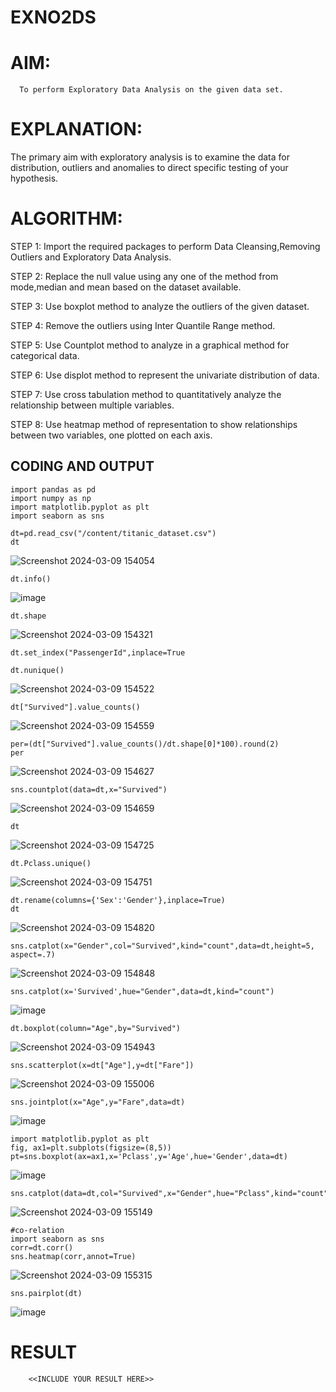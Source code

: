 # EXNO2DS
# AIM:
      To perform Exploratory Data Analysis on the given data set.
      
# EXPLANATION:
  The primary aim with exploratory analysis is to examine the data for distribution, outliers and anomalies to direct specific testing of your hypothesis.
  
# ALGORITHM:
STEP 1: Import the required packages to perform Data Cleansing,Removing Outliers and Exploratory Data Analysis.

STEP 2: Replace the null value using any one of the method from mode,median and mean based on the dataset available.

STEP 3: Use boxplot method to analyze the outliers of the given dataset.

STEP 4: Remove the outliers using Inter Quantile Range method.

STEP 5: Use Countplot method to analyze in a graphical method for categorical data.

STEP 6: Use displot method to represent the univariate distribution of data.

STEP 7: Use cross tabulation method to quantitatively analyze the relationship between multiple variables.

STEP 8: Use heatmap method of representation to show relationships between two variables, one plotted on each axis.

## CODING AND OUTPUT
```
import pandas as pd
import numpy as np
import matplotlib.pyplot as plt
import seaborn as sns
```
```
dt=pd.read_csv("/content/titanic_dataset.csv")
dt
```
![Screenshot 2024-03-09 154054](https://github.com/arun1111j/EXNO2DS/assets/128461833/b85acb95-ae64-4106-9f6c-bdaf1d2510b7)
```
dt.info()
```
![image](https://github.com/arun1111j/EXNO2DS/assets/128461833/340b3dbf-ec52-4f75-b324-394ec96de86d)
```
dt.shape
```
![Screenshot 2024-03-09 154321](https://github.com/arun1111j/EXNO2DS/assets/128461833/29b0f854-38f1-4374-8f6b-9085468c4b43)
```
dt.set_index("PassengerId",inplace=True
```
```
dt.nunique()
```
![Screenshot 2024-03-09 154522](https://github.com/arun1111j/EXNO2DS/assets/128461833/4c795450-6c82-4127-bd9a-df0f88414e32)
```
dt["Survived"].value_counts()
```
![Screenshot 2024-03-09 154559](https://github.com/arun1111j/EXNO2DS/assets/128461833/144bbd3e-61c0-4fcc-8eb0-41ab4729d6fc)
```
per=(dt["Survived"].value_counts()/dt.shape[0]*100).round(2)
per
```
![Screenshot 2024-03-09 154627](https://github.com/arun1111j/EXNO2DS/assets/128461833/8036292c-2b2f-484c-b780-6bfed8639716)
```
sns.countplot(data=dt,x="Survived")
```
![Screenshot 2024-03-09 154659](https://github.com/arun1111j/EXNO2DS/assets/128461833/235ebbfe-0fe6-4ddf-b076-8a3135eec12d)
```
dt
```
![Screenshot 2024-03-09 154725](https://github.com/arun1111j/EXNO2DS/assets/128461833/8585cce1-eb9a-4c51-929e-56a79e89024d)
```
dt.Pclass.unique()
```
![Screenshot 2024-03-09 154751](https://github.com/arun1111j/EXNO2DS/assets/128461833/2e9b7036-cc4f-42e7-b1bf-69766e5550d3)
```
dt.rename(columns={'Sex':'Gender'},inplace=True)
dt
```
![Screenshot 2024-03-09 154820](https://github.com/arun1111j/EXNO2DS/assets/128461833/332974fa-a537-4aaf-9b09-b10a2584d62c)
```
sns.catplot(x="Gender",col="Survived",kind="count",data=dt,height=5, aspect=.7)
```
![Screenshot 2024-03-09 154848](https://github.com/arun1111j/EXNO2DS/assets/128461833/8f76334e-c99a-4a04-9566-ecd0f9d85c7e)
```
sns.catplot(x='Survived',hue="Gender",data=dt,kind="count")
```
![image](https://github.com/arun1111j/EXNO2DS/assets/128461833/1390caf1-aa67-4a33-ab4a-5ddf8fe83890)
```
dt.boxplot(column="Age",by="Survived")
```
![Screenshot 2024-03-09 154943](https://github.com/arun1111j/EXNO2DS/assets/128461833/c6cec8eb-fcfa-4da4-9315-79496eab5668)

```
sns.scatterplot(x=dt["Age"],y=dt["Fare"])
```
![Screenshot 2024-03-09 155006](https://github.com/arun1111j/EXNO2DS/assets/128461833/97f5451d-a547-4909-998e-d85b53a3050a)
```
sns.jointplot(x="Age",y="Fare",data=dt)
```
![image](https://github.com/arun1111j/EXNO2DS/assets/128461833/454d5f4c-b23e-4c9e-8394-320a2f3bd387)
```
import matplotlib.pyplot as plt
fig, ax1=plt.subplots(figsize=(8,5))
pt=sns.boxplot(ax=ax1,x='Pclass',y='Age',hue='Gender',data=dt)
```
![image](https://github.com/arun1111j/EXNO2DS/assets/128461833/24a7623a-1603-465f-9bf8-671f843bae62)
```
sns.catplot(data=dt,col="Survived",x="Gender",hue="Pclass",kind="count")
```
![Screenshot 2024-03-09 155149](https://github.com/arun1111j/EXNO2DS/assets/128461833/6946dd25-363f-49ca-b72e-8c18c712921c)
```
#co-relation
import seaborn as sns
corr=dt.corr()
sns.heatmap(corr,annot=True)
```
![Screenshot 2024-03-09 155315](https://github.com/arun1111j/EXNO2DS/assets/128461833/cc03ab5c-9b5d-4abd-acf9-7cd347440f8b)
```
sns.pairplot(dt)
```
![image](https://github.com/arun1111j/EXNO2DS/assets/128461833/30abf5ce-8b9c-49f9-8aa9-66467f3ce30d)











# RESULT
        <<INCLUDE YOUR RESULT HERE>>

